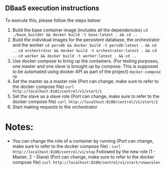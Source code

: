 ## DBaaS execution instructions
To execute this, please follow the steps below:
1. Build the base container image (includes all the dependencies)
`cd ./base_builder && docker build -t base:latest . && cd ..`
2. Build the individual images for the persistent database, the orchestrator and the worker
`cd persdb && docker build -t persdb:latest . && cd ..`
`cd orchestrator && docker build -t orchestrator:latest . && cd ..`
`cd worker && docker build -t worker:latest . && cd ..`
3. Use docker compose to bring up the containers. (For testing purposes, one master and one slave is brought up by compose. This is supposed to be automated using docker API as part of the project)
`docker-compose up`
4. Set the master as a master role (Port can change, make sure to refer to the docker compose file)
`curl http://localhost:8101/control/v1/start/1`
5. Set the slave as a slave role (Port can change, make sure to refer to the docker compose file)
`curl http://localhost:8100/control/v1/start/2` 
6. Start making requests to the orchestrator

# Notes:
- You can change the role of a container by running (Port can change, make sure to refer to the docker compose file) :
`curl http://localhost:8100/control/v1/stop`
Followed by the new role (1 - Master, 2 - Slave) (Port can change, make sure to refer to the docker compose file)
`curl http://localhost:8100/control/v1/start/<newrole>`

